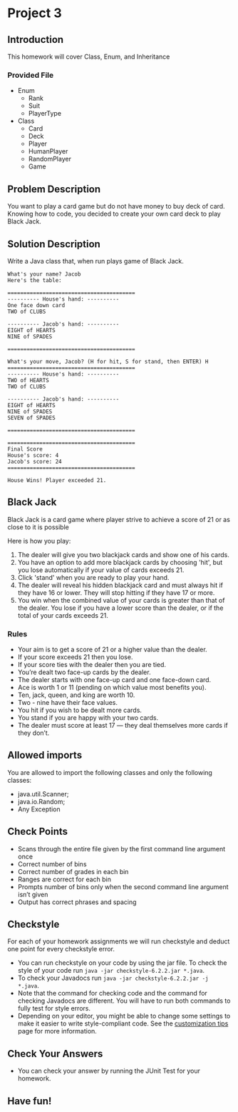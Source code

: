Project 3
==========

Introduction
------------

This homework will cover Class, Enum, and Inheritance

### Provided File

* Enum
  * Rank
  * Suit
  * PlayerType
* Class
  * Card
  * Deck
  * Player
  * HumanPlayer
  * RandomPlayer
  * Game

Problem Description
-------------------

You want to play a card game but do not have money to buy deck of card. Knowing how to code, you decided to create your own card deck to play Black Jack.

Solution Description
--------------------

Write a Java class that, when run plays game of Black Jack.

    What's your name? Jacob
    Here's the table:
    
    ========================================
    ---------- House's hand: ----------
    One face down card
    TWO of CLUBS
    
    ---------- Jacob's hand: ----------
    EIGHT of HEARTS
    NINE of SPADES
    
    ========================================
    
    What's your move, Jacob? (H for hit, S for stand, then ENTER) H
    ========================================
    ---------- House's hand: ----------
    TWO of HEARTS
    TWO of CLUBS
    
    ---------- Jacob's hand: ----------
    EIGHT of HEARTS
    NINE of SPADES
    SEVEN of SPADES
    
    ========================================
    
    ========================================
    Final Score
    House's score: 4
    Jacob's score: 24
    ========================================
    
    House Wins! Player exceeded 21.


Black Jack
----------------

Black Jack is a card game where player strive to achieve a score of 21 or as close to it is possible

Here is how you play:
1. The dealer will give you two blackjack cards and show one of his cards.
2. You have an option to add more blackjack cards by choosing 'hit', but you lose automatically if your value of cards exceeds 21.
3. Click 'stand' when you are ready to play your hand.
4. The dealer will reveal his hidden blackjack card and must always hit if they have 16 or lower. They will stop hitting if they have 17 or more.
5. You win when the combined value of your cards is greater than that of the dealer. You lose if you have a lower score than the dealer, or if the total of your cards exceeds 21.

### Rules

* Your aim is to get a score of 21 or a higher value than the dealer.
* If your score exceeds 21 then you lose.
* If your score ties with the dealer then you are tied.
* You’re dealt two face-up cards by the dealer.
* The dealer starts with one face-up card and one face-down card.
* Ace is worth 1 or 11 (pending on which value most benefits you).
* Ten, jack, queen, and king are worth 10.
* Two - nine have their face values.
* You hit if you wish to be dealt more cards.
* You stand if you are happy with your two cards.
* The dealer must score at least 17 — they deal themselves more cards if they don’t.


Allowed imports
---------------

You are allowed to import the following classes and only the following classes:

*   java.util.Scanner;
*   java.io.Random;
*   Any Exception

Check Points
-------

*   Scans through the entire file given by the first command line argument once
*   Correct number of bins
*   Correct number of grades in each bin
*   Ranges are correct for each bin
*   Prompts number of bins only when the second command line argument isn’t given
*   Output has correct phrases and spacing

Checkstyle
----------

For each of your homework assignments we will run checkstyle and deduct one point for every checkstyle error.

*   You can run checkstyle on your code by using the jar file. To check the style of your code run `java -jar checkstyle-6.2.2.jar *.java`.
*   To check your Javadocs run `java -jar checkstyle-6.2.2.jar -j *.java`.
*   Note that the command for checking code and the command for checking Javadocs are different. You will have to run both commands to fully test for style errors.
*   Depending on your editor, you might be able to change some settings to make it easier to write style-compliant code. See the [customization tips](http://cs1331.gatech.edu/customization-tips.html) page for more information.


Check Your Answers
----------

*   You can check your answer by running the JUnit Test for your homework.
    

Have fun!
---------